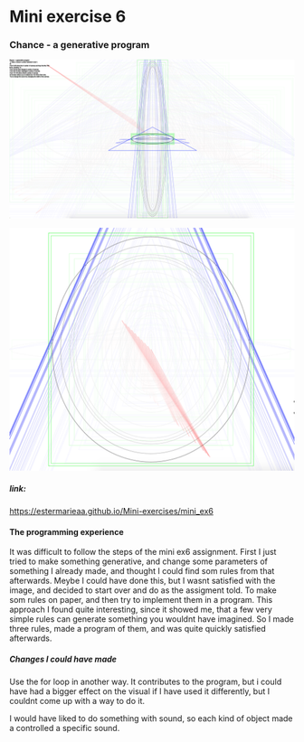 # Mini exercise 6

### Chance - a generative program


![alt text](p1.png "")

![alt text](p2.png "")

##### link:
https://estermarieaa.github.io/Mini-exercises/mini_ex6

#### The programming experience
It was difficult to follow the steps of the mini ex6 assignment. First I just tried to make something generative, and change some parameters of something I already made, and thought I could find som rules from that afterwards. Meybe I could have done this, but I wasnt satisfied with the image, and decided to start over and do as the assigment told. To make som rules on paper, and then try to implement them in a program. This approach I found quite interesting, since it showed me, that a few very simple rules can generate something you wouldnt have imagined. So I made three rules, made a program of them, and was quite quickly satisfied afterwards. 


##### Changes I could have made
Use the for loop in another way. It contributes to the program, but i could have had a bigger effect on the visual if I have used it differently, but I couldnt come up with a way to do it. 

I would have liked to do something with sound, so each kind of object made a controlled a specific sound. 



